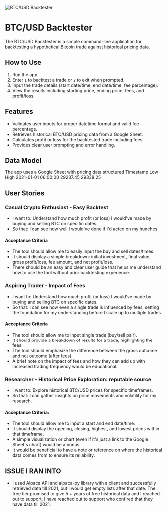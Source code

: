 ![BTC/USD Backtester](https://btc-usd-backtester-645f261abdd8.herokuapp.com/)

# BTC/USD Backtester

The BTC/USD Backtester is a simple command-line application for backtesting a hypothetical Bitcoin trade against historical pricing data.

## How to Use

1. Run the app.
2. Enter `1` to backtest a trade or `2` to exit when prompted.
3. Input the trade details (start date/time, end date/time, fee percentage).
4. View the results including starting price, ending price, fees, and profit/loss.

## Features

- Validates user inputs for proper datetime format and valid fee percentage.
- Retrieves historical BTC/USD pricing data from a Google Sheet.
- Calculates profit or loss for the backtested trade including fees.
- Provides clear user prompting and error handling.

## Data Model

The app uses a Google Sheet with pricing data structured 
Timestamp	Low	High
2021-01-01 06:00:00	29237.45	29338.25


## User Stories

### Casual Crypto Enthusiast - Easy Backtest
- I want to: Understand how much profit (or loss) I would've made by buying and selling BTC on specific dates.
- So that: I can see how well I would've done if I'd acted on my hunches.

#### Acceptance Criteria
- The tool should allow me to easily input the buy and sell dates/times.
- It should display a simple breakdown: initial investment, final value, gross profit/loss, fee amount, and net profit/loss.
- There should be an easy and clear user guide that helps me understand how to use the tool without prior backtesting experience.

### Aspiring Trader - Impact of Fees
- I want to: Understand how much profit (or loss) I would've made by buying and selling BTC on specific dates.
- So that: I can see how even a single trade is influenced by fees, setting the foundation for my understanding before I scale up to multiple trades.

#### Acceptance Criteria
- The tool should allow me to input single trade (buy/sell pair).
- It should provide a breakdown of results for a trade, highlighting the fees.
- The tool should emphasize the difference between the gross outcome and net outcome (after fees).
- A brief note on the impact of fees and how they can add up with increased trading frequency would be educational.

### Researcher - Historical Price Exploration: reputable source 
- I want to: Explore historical BTC/USD prices for specific timeframes.
- So that: I can gather insights on price movements and volatility for my research.

#### Acceptance Criteria:
- The tool should allow me to input a start and end date/time.
- It should display the opening, closing, highest, and lowest prices within that timeframe.
- A simple visualization or chart (even if it's just a link to the Google Sheet's chart) would be a bonus.
- It would be beneficial to have a note or reference on where the historical data comes from to ensure its reliability.


## ISSUE I RAN INTO
- I used Alpaca API and alpaca-py library with a client and successfully retrieved data till 2021, but I would get empty lists after that date.  The free tier promised to give 5 + years of free historical data and I reached out to support. I have reached out to support who confired that they have data till 2021. 




